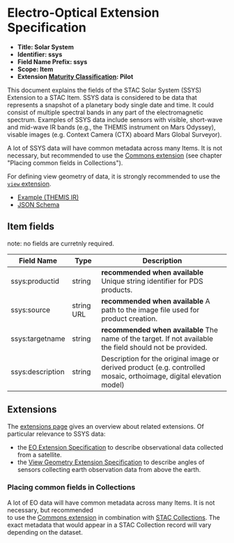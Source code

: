 # Electro-Optical Extension Specification

- **Title: Solar System**
- **Identifier: ssys**
- **Field Name Prefix: ssys**
- **Scope: Item**
- **Extension [Maturity Classification](../README.md#extension-maturity): Pilot**

This document explains the fields of the STAC Solar System (SSYS) Extension to a STAC Item. SSYS
data is considered to be data that represents a snapshot of a planetary body single date and time. It
could consist of multiple spectral bands in any part of the electromagnetic spectrum. Examples of SSYS
data include sensors with visible, short-wave and mid-wave IR bands (e.g., the THEMIS instrument on
Mars Odyssey), visable images (e.g. Context Camera (CTX) aboard Mars Global Surveyor).


A lot of SSYS data will have common metadata across many Items. 
It is not necessary, but recommended to use the [Commons extension](../commons/README.md)
(see chapter "Placing common fields in Collections").

For defining view geometry of data, it is strongly recommended to use the [`view` extension](../view/README.md).

- [Example (THEMIS IR)](examples/mars_THEMIS_IR-sample.json)
- [JSON Schema](json-schema/schema.json)

## Item fields

note: no fields are curretnly required.

| Field Name       | Type                     | Description |
| ---------------- | ------------------------ | ----------- |
| ssys:productid   | string                   | **recommended when available** Unique string identifier for PDS products. |
| ssys:source      | string URL | **recommended when available** A path to the image file used for product creation. |
| ssys:targetname  | string                   | **recommended when available** The name of the target. If not available the field should not be provided. |
| ssys:description | string                   | Description for the original image or derived product (e.g. controlled mosaic, orthoimage, digital elevation model)|

## Extensions

The [extensions page](../README.md) gives an overview about related extensions. Of particular relevance to SSYS data:

* the [EO Extension Specification](../eo/README.md) to describe observational data collected from a satellite.
* the [View Geometry Extension Specification](../view/README.md) to describe angles of sensors collecting earth observation data from above the earth.

### Placing common fields in Collections
A lot of EO data will have common metadata across many Items. It is not necessary, but recommended	
to use the [Commons extension](../commons/README.md) in combination with [STAC Collections](../../collection-spec/README.md).
The exact metadata that would appear in a STAC Collection record will vary depending on the dataset.
